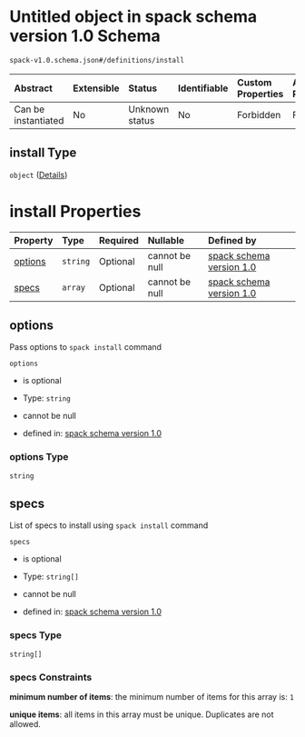 # Untitled object in spack schema version 1.0 Schema

```txt
spack-v1.0.schema.json#/definitions/install
```



| Abstract            | Extensible | Status         | Identifiable | Custom Properties | Additional Properties | Access Restrictions | Defined In                                                                      |
| :------------------ | :--------- | :------------- | :----------- | :---------------- | :-------------------- | :------------------ | :------------------------------------------------------------------------------ |
| Can be instantiated | No         | Unknown status | No           | Forbidden         | Forbidden             | none                | [spack-v1.0.schema.json*](../out/spack-v1.0.schema.json "open original schema") |

## install Type

`object` ([Details](spack-v1-definitions-install.md))

# install Properties

| Property            | Type     | Required | Nullable       | Defined by                                                                                                                                      |
| :------------------ | :------- | :------- | :------------- | :---------------------------------------------------------------------------------------------------------------------------------------------- |
| [options](#options) | `string` | Optional | cannot be null | [spack schema version 1.0](spack-v1-definitions-install-properties-options.md "spack-v1.0.schema.json#/definitions/install/properties/options") |
| [specs](#specs)     | `array`  | Optional | cannot be null | [spack schema version 1.0](definitions-definitions-list_of_strings.md "spack-v1.0.schema.json#/definitions/install/properties/specs")           |

## options

Pass options to `spack install` command

`options`

*   is optional

*   Type: `string`

*   cannot be null

*   defined in: [spack schema version 1.0](spack-v1-definitions-install-properties-options.md "spack-v1.0.schema.json#/definitions/install/properties/options")

### options Type

`string`

## specs

List of specs to install using `spack install` command

`specs`

*   is optional

*   Type: `string[]`

*   cannot be null

*   defined in: [spack schema version 1.0](definitions-definitions-list_of_strings.md "spack-v1.0.schema.json#/definitions/install/properties/specs")

### specs Type

`string[]`

### specs Constraints

**minimum number of items**: the minimum number of items for this array is: `1`

**unique items**: all items in this array must be unique. Duplicates are not allowed.
